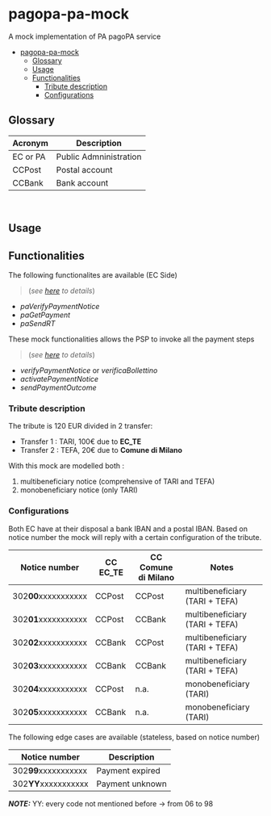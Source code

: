 # pagopa-pa-mock

A mock implementation of PA pagoPA service

- [pagopa-pa-mock](#pagopa-pa-mock)
  - [Glossary](#glossary)
  - [Usage](#usage)
  - [Functionalities](#functionalities)
    - [Tribute description](#tribute-description)
    - [Configurations](#configurations)

## Glossary

| Acronym | Description | 
| -------- | ----------- | 
| EC or PA        | Public Admninistration  | 
| CCPost          | Postal account          | 
| CCBank          | Bank account            |

<br>

## Usage
## Functionalities

The following functionalites are available (EC Side) 
>(_see [here](https://pagopa.github.io/pagopa-api/indexPA.html) to details_)
- *paVerifyPaymentNotice*
- *paGetPayment*
- *paSendRT*

These mock functionalities allows the PSP to invoke all the payment steps 
> (_see [here](https://pagopa.github.io/pagopa-api/) to details_)
- *verifyPaymentNotice* or *verificaBollettino*
- *activatePaymentNotice* 
- *sendPaymentOutcome*

### Tribute description
The tribute is 120 EUR divided in 2 transfer: 

- Transfer 1 : TARI, 100€ due to **EC_TE**
- Transfer 2 : TEFA, 20€ due to **Comune di Milano**

With this mock are modelled both : 
1. multibeneficiary notice (comprehensive of TARI and TEFA) 
2. monobeneficiary notice (only TARI) 

### Configurations

Both EC have at their disposal a bank IBAN and a postal IBAN.
Based on notice number the mock will reply with a certain configuration of the tribute.


| Notice number       | CC EC_TE | CC Comune di Milano| Notes                           |
|---------------------|----------|--------------------|---------------------------------|
|302**00**xxxxxxxxxxx | CCPost   | CCPost             | multibeneficiary (TARI + TEFA) |
|302**01**xxxxxxxxxxx | CCPost   | CCBank             | multibeneficiary (TARI + TEFA) |
|302**02**xxxxxxxxxxx | CCBank   | CCPost             | multibeneficiary (TARI + TEFA) |
|302**03**xxxxxxxxxxx | CCBank   | CCBank             | multibeneficiary (TARI + TEFA) |
|302**04**xxxxxxxxxxx | CCPost   | n.a.               | monobeneficiary (TARI)         |
|302**05**xxxxxxxxxxx | CCBank   | n.a.               | monobeneficiary (TARI)         |


The following edge cases are available (stateless, based on notice number)

| Notice number       | Description                            |
|---------------------|----------------------------------------|
|302**99**xxxxxxxxxxx | Payment expired                        |
|302**YY**xxxxxxxxxxx | Payment unknown                        |

**_NOTE:_**  YY: every code not mentioned before -> from 06 to 98
